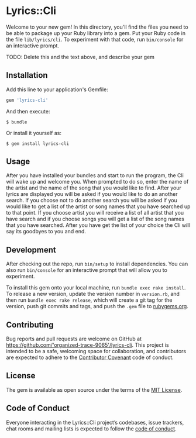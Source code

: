 # Lyrics::Cli

Welcome to your new gem! In this directory, you'll find the files you need to be able to package up your Ruby library into a gem. Put your Ruby code in the file `lib/lyrics/cli`. To experiment with that code, run `bin/console` for an interactive prompt.

TODO: Delete this and the text above, and describe your gem

## Installation

Add this line to your application's Gemfile:

```ruby
gem 'lyrics-cli'
```

And then execute:

    $ bundle

Or install it yourself as:

    $ gem install lyrics-cli

## Usage

After you have installed your bundles and start to run the program, the Cli will wake up and welcome you.
When prompted to do so, enter the name of the artist and the name of the song that you would like to find.
After your lyrics are displayed you will be asked if you would like to do an another search.
If you choose not to do another search you will be asked if you would like to get a list of the artist or song names that you have searched up to that point.
If you choose artist you will receive a list of all artist that you have search and if you choose songs you will get a list of the song names that you have searched.
After you have get the list of your choice the Cli will say its goodbyes to you and end.

## Development

After checking out the repo, run `bin/setup` to install dependencies. You can also run `bin/console` for an interactive prompt that will allow you to experiment.

To install this gem onto your local machine, run `bundle exec rake install`. To release a new version, update the version number in `version.rb`, and then run `bundle exec rake release`, which will create a git tag for the version, push git commits and tags, and push the `.gem` file to [rubygems.org](https://rubygems.org).

## Contributing

Bug reports and pull requests are welcome on GitHub at https://github.com/'organized-trace-9065'/lyrics-cli. This project is intended to be a safe, welcoming space for collaboration, and contributors are expected to adhere to the [Contributor Covenant](http://contributor-covenant.org) code of conduct.

## License

The gem is available as open source under the terms of the [MIT License](https://opensource.org/licenses/MIT).

## Code of Conduct

Everyone interacting in the Lyrics::Cli project’s codebases, issue trackers, chat rooms and mailing lists is expected to follow the [code of conduct](https://github.com/'organized-trace-9065'/lyrics-cli/blob/master/CODE_OF_CONDUCT.md).
